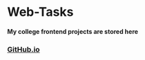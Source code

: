 # Web-Tasks
#### My college frontend projects are stored here
### [GitHub.io](https://aaronr92.github.io/Web-Tasks/)
